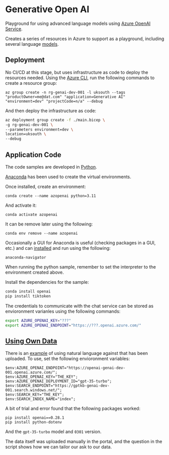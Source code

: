 # Generative Open AI

Playground for using advanced language models using [Azure OpenAI Service](https://azure.microsoft.com/en-us/products/ai-services/openai-service).

Creates a series of resources in Azure to support as a playground, including several language [models](https://learn.microsoft.com/en-us/azure/ai-services/openai/overview).

## Deployment

No CI/CD at this stage, but uses infrastructure as code to deploy the resources needed. Using the [Azure CLI](https://learn.microsoft.com/en-us/cli/azure/), run the following commands to create a resource group:

`az group create -n rg-genai-dev-001 -l uksouth --tags "productOwner=me@dat.com" "application=Generative AI" "environment=dev" "projectCode=n/a" --debug`

And then deploy the infrastructure as code:

```bash
az deployment group create -f ./main.bicep \
-g rg-genai-dev-001 \
--parameters environment=dev \
location=uksouth \
--debug
```

## Application Code

The code samples are developed in [Python](https://www.python.org/).

[Anaconda](https://www.anaconda.com/) has been used to create the virtual environments.

Once installed, create an environment:

`conda create --name azopenai python=3.11`

And activate it:

`conda activate azopenai`

It can be remove later using the following:

`conda env remove --name azopenai`

Occasionally a GUI for Anaconda is useful (checking packages in a GUI, etc.) and can [installed](https://docs.anaconda.com/free/navigator/install/) and run using the following:

`anaconda-navigator`

When running the python sample, remember to set the interpreter to the environment created above.

Install the dependencies for the sample:

``` bash
conda install openai
pip install tiktoken
```

The credentials to communicate with the chat service can be stored as envioronment varianles using the following commands:

``` bash
export AZURE_OPENAI_KEY="???"
export AZURE_OPENAI_ENDPOINT="https://???.openai.azure.com/"
```

## [Using Own Data](https://learn.microsoft.com/en-us/azure/ai-services/openai/use-your-data-quickstart?tabs=bash%2Cpython&pivots=programming-language-python)

There is an [example](https://github.com/jsacapdev/az.generative.ai/blob/main/src/chat/py/own_data.py) of using natural language against that has been uploaded. To use, set the following envioronment variables:

``` pwsh
$env:AZURE_OPENAI_ENDPOINT="https://openai-genai-dev-001.openai.azure.com/"; 
$env:AZURE_OPENAI_KEY="THE_KEY"; 
$env:AZURE_OPENAI_DEPLOYMENT_ID="gpt-35-turbo"; 
$env:SEARCH_ENDPOINT="https://gptkb-genai-dev-001.search.windows.net/"; 
$env:SEARCH_KEY="THE_KEY"; 
$env:SEARCH_INDEX_NAME="index";
```

A bit of trial and error found that the following packages worked:

```pwsh
pip install openai==0.28.1
pip install python-dotenv
```

And the `gpt-35-turbo` model and `0301` version.

The data itself was uploaded manually in the portal, and the question in the script shows how we can tailor our ask to our data.
